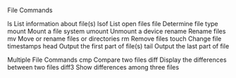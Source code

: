 File Commands

ls List information about file(s)
lsof List open files
file Determine file type
mount Mount a file system
umount Unmount a device
rename Rename files
mv Move or rename files or directories
rm Remove files
touch Change file timestamps
head Output the first part of file(s)
tail Output the last part of file

Multiple File Commands
cmp Compare two files
diff Display the differences between two files
diff3 Show differences among three files
